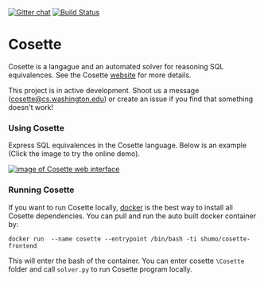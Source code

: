 [![Gitter chat](https://badges.gitter.im/gitterHQ/gitter.png)](https://gitter.im/uwdb/Cosette)
[![Build Status](https://travis-ci.org/uwdb/Cosette.svg?branch=master)](https://travis-ci.org/uwdb/Cosette)

Cosette
=======

Cosette is a langague and an automated solver for reasoning SQL equivalences. See the Cosette [website][web] for more details.

This project is in active development. Shoot us a message (cosette@cs.washington.edu) or create an issue if you find that something doesn't work!


### Using Cosette

Express SQL equivalences in the Cosette language. Below is an example (Click the image to try the online demo). 

<div>
<a href="https://demo.cosette.cs.washington.edu/"> <img src="https://github.com/uwdb/Cosette-Website/blob/gh-pages/images/cosette-ui.png" class="img-responsive" alt="image of Cosette web interface"> </a>
</div>
 
### Running Cosette

If you want to run Cosette locally, [docker][docker] is the best way to install all Cosette dependencies. You can pull and run the auto built docker container by: 

	docker run  --name cosette --entrypoint /bin/bash -ti shumo/cosette-frontend

This will enter the bash of the container. You can enter cosette `\Cosette` folder and call `solver.py` to run Cosette program locally.


[web]: http://cosette.cs.washington.edu/.
[docker]: https://docs.docker.com/engine/understanding-docker/
